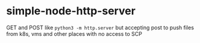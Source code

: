 # simple-node-http-server
GET and POST like `python3 -m http.server` but accepting post to push files from k8s, vms and other places with no access to SCP
